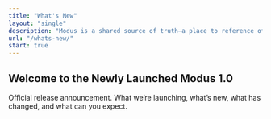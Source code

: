 ```yaml
---
title: "What's New"
layout: "single"
description: "Modus is a shared source of truth–a place to reference official Trimble patterns and styles."
url: "/whats-new/"
start: true
---
```


## Welcome to the Newly Launched Modus 1.0

Official release announcement. What we’re launching, what’s new, what has changed, and what can you expect.
